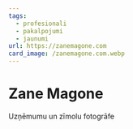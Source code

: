 ```yaml
---
tags:
  - profesionali
  - pakalpojumi
  - jaunumi
url: https://zanemagone.com
card_image: /zanemagone.com.webp
---
```


# Zane Magone

Uzņēmumu un zīmolu fotogrāfe
